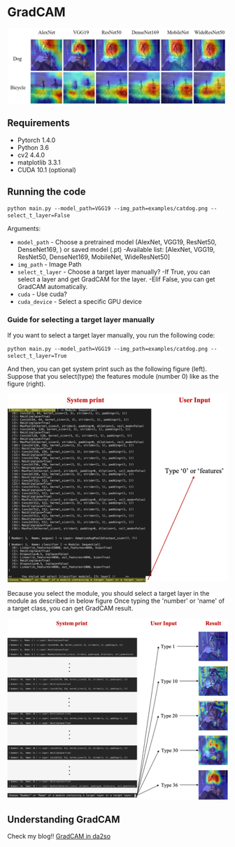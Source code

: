 # GradCAM


![2](./assets/fig1.png)

## Requirements

- Pytorch 1.4.0 
- Python 3.6
- cv2 4.4.0
- matplotlib 3.3.1
- CUDA 10.1 (optional)


## Running the code

```shell
python main.py --model_path=VGG19 --img_path=examples/catdog.png --select_t_layer=False
```

Arguments:

- `model_path` - Choose a pretrained model (AlexNet, VGG19, ResNet50, DenseNet169, ) or saved model (.pt) 
	-Available list: [AlexNet, VGG19, ResNet50, DenseNet169, MobileNet, WideResNet50]
- `img_path` - Image Path
- `select_t_layer` -  Choose a target layer manually?
	-If True, you can select a layer and get GradCAM for the layer.
	-Elif False, you can get GradCAM automatically.
- `cuda` - Use cuda?
- `cuda_device` - Select a specific GPU device


### Guide for selecting a target layer manually 

If you want to select a target layer manually, you run the following code:

```shell
python main.py --model_path=VGG19 --img_path=examples/catdog.png --select_t_layer=True
```

And then, you can get system print such as the following figure (left).  
Suppose that you select(type) the features module (number 0) like as the figure (right).

![2](./assets/fig2.png)

Because you select the module, you should select a target layer in the module as described in below figure
Once typing the 'number' or 'name' of a target class, you can get GradCAM result.

![2](./assets/fig3.png)



## Understanding GradCAM

Check my blog!!
[GradCAM in da2so](https://da2so.github.io/2020-08-10-GradCAM/)